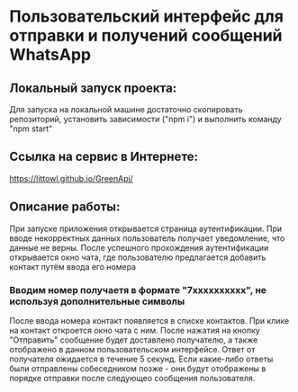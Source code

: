 # Пользовательский интерфейс для отправки и получений сообщений WhatsApp
## Локальный запуск проекта:
Для запуска на локальной машине достаточно скопировать репозиторий, установить зависимости ("npm i") и выполнить команду "npm start"
## Ссылка на сервис в Интернете:
https://littowl.github.io/GreenApi/
## Описание работы:
При запуске приложения открывается страница аутентификации. При вводе некорректных данных пользователь получает уведомление, что данные не верны.
После успешного прохождения аутентификации открывается окно чата, где пользователю предлагается добавить контакт путём ввода его номера
### Вводим номер получаетя в формате "7xxxxxxxxxx", не используя дополнительные символы
После ввода номера контакт появляется в списке контактов. При клике на контакт откроется окно чата с ним.
После нажатия на кнопку "Отправить" сообщение будет доставлено получателю, а также отображено в данном пользовательском интерфейсе.
Ответ от получателя ожидается в течение 5 секунд. 
Если какие-либо ответы были отправлены собеседником позже - они будут отображены в порядке отправки после следующео сообщения пользователя.
